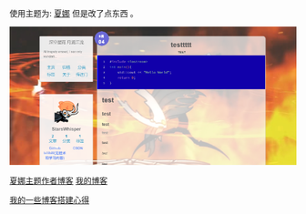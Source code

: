 使用主题为: [夏娜](https://github.com/ShanaMaid/hexo-theme-shana/) 但是改了点东西 。

![预览](__shanaKnight_pocket/view2.png)

[夏娜主题作者博客](https://shanamaid.github.io/) 
[我的博客](https://wldcmzy.github.io/announcement/) 

[我的一些博客搭建心得](https://wldcmzy.github.io/categories/教练我想学挂边躲牛/博客搭建/)
